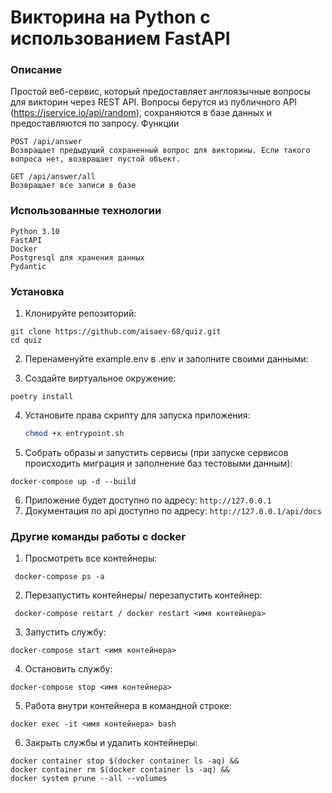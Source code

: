 # Викторина на Python с использованием FastAPI

### Описание

Простой веб-сервис, который предоставляет англоязычные вопросы для викторин через REST API. Вопросы берутся из публичного API (https://jservice.io/api/random), сохраняются в базе данных и предоставляются по запросу.
Функции

    POST /api/answer
    Возвращает предыдущий сохраненный вопрос для викторины. Если такого вопроса нет, возвращает пустой объект.

    GET /api/answer/all
    Возвращает все записи в базе

### Использованные технологии

    Python 3.10
    FastAPI
    Docker
    Postgresql для хранения данных
    Pydantic

### Установка

1. Клонируйте репозиторий:
```
git clone https://github.com/aisaev-68/quiz.git
cd quiz
```
2. Перенаменуйте example.env в .env и заполните своими данными:

3. Создайте виртуальное окружение:
```
poetry install
```
4. Установите права скрипту для запуска приложения:

    ```bash
    chmod +x entrypoint.sh
    ```
5. Собрать образы и запустить сервисы (при запуске сервисов происходить миграция и заполнение баз тестовыми данным): 
```
docker-compose up -d --build
```
6. Приложение будет доступно по адресу: `http://127.0.0.1`
7. Документация по api доступно по адресу: `http://127.0.0.1/api/docs`

### Другие команды работы с docker

1. Просмотреть все контейнеры:
```
 docker-compose ps -a
```
2. Перезапустить контейнеры/ перезапустить контейнер:
```
 docker-compose restart / docker restart <имя контейнера>
```
3. Запустить службу:
```
docker-compose start <имя контейнера>
```
4. Остановить службу:
```
docker-compose stop <имя контейнера>
```
5. Работа внутри контейнера в командной строке:
```
docker exec -it <имя контейнера> bash
```
6. Закрыть службы и удалить контейнеры:
```
docker container stop $(docker container ls -aq) &&  
docker container rm $(docker container ls -aq) &&  
docker system prune --all --volumes
```
